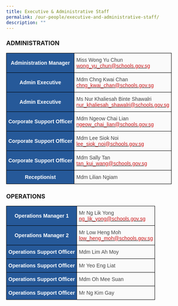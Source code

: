 ```yaml
---
title: Executive & Administrative Staff
permalink: /our-people/executive-and-administrative-staff/
description: ""
---
```

### ADMINISTRATION

<style type="text/css">
.tg  {border-collapse:collapse;border-spacing:0;margin:0px auto;}
.tg td{border-color:black;border-style:solid;border-width:1px;font-family:Arial, sans-serif;font-size:14px;
  overflow:hidden;padding:10px 5px;word-break:normal;}
.tg th{border-color:black;border-style:solid;border-width:1px;font-family:Arial, sans-serif;font-size:14px;
  font-weight:normal;overflow:hidden;padding:10px 5px;word-break:normal;}
.tg .tg-jxqz{background-color:#265999;color:#FFF;font-weight:bold;text-align:center;vertical-align:middle}
.tg .tg-15z8{background-color:#FAFAFA;color:#454545;text-align:left;vertical-align:top}
</style>
<table class="tg">
<tbody>
  <tr>
    <td class="tg-jxqz"><span style="color:white">A</span>dministration Manager</td>
    <td class="tg-15z8">Miss Wong Yu Chun<br><a href="mailto:wong_yu_chun@schools.gov.sg"><span style="text-decoration:none;color:#CB181A">wong_yu_chun@schools.gov.sg</span></a></td>
  </tr>
  <tr>
    <td class="tg-jxqz"><span style="color:white">Admin Executive</span></td>
    <td class="tg-15z8">Mdm Chng Kwai Chan<br><a href="mailto:chng_kwai_chan@schools.gov.sg"><span style="text-decoration:none;color:#CB181A">chng_kwai_chan@schools.gov.sg</span></a></td>
  </tr>
  <tr>
    <td class="tg-jxqz"><span style="color:white">Admin Executive</span></td>
    <td class="tg-15z8">Ms Nur Khaliesah Binte Shawalri<br><a href="mailto:nur_khaliesah_shawalri@schools.gov.sg"><span style="text-decoration:none;color:#CB181A">nur_khaliesah_shawalri@schools.gov.sg</span></a> </td>
  </tr>
  <tr>
    <td class="tg-jxqz"><span style="color:white">Corporate Support Officer</span></td>
    <td class="tg-15z8">Mdm Ngeow Chai Lian<br><a href="mailto:ngeow_chai_lian@schools.gov.sg"><span style="text-decoration:none;color:#CB181A">ngeow_chai_lian@schools.gov.sg</span></a></td>
  </tr>
  <tr>
    <td class="tg-jxqz"><span style="color:white">Corporate Support Officer</span></td>
    <td class="tg-15z8">Mdm Lee Siok Noi<br><a href="mailto:lee_siok_noi@schools.gov.sg"><span style="text-decoration:none;color:#CB181A">lee_siok_noi@schools.gov.sg</span></a></td>
  </tr>
  <tr>
    <td class="tg-jxqz"><span style="color:white">Corporate Support Officer</span></td>
    <td class="tg-15z8">Mdm Sally Tan<br><a href="mailto:tan_kui_wang@schools.gov.sg"><span style="text-decoration:none;color:#CB181A">tan_kui_wang@schools.gov.sg</span></a></td>
  </tr>
  <tr>
    <td class="tg-jxqz">Receptionist</td>
    <td class="tg-15z8">Mdm Lilian Ngiam</td>
  </tr>
</tbody>
</table>


### OPERATIONS

<style type="text/css">
.tg  {border-collapse:collapse;border-spacing:0;margin:0px auto;}
.tg td{border-color:black;border-style:solid;border-width:1px;font-family:Arial, sans-serif;font-size:14px;
  overflow:hidden;padding:10px 5px;word-break:normal;}
.tg th{border-color:black;border-style:solid;border-width:1px;font-family:Arial, sans-serif;font-size:14px;
  font-weight:normal;overflow:hidden;padding:10px 5px;word-break:normal;}
.tg .tg-jxqz{background-color:#265999;color:#FFF;font-weight:bold;text-align:center;vertical-align:middle}
.tg .tg-huu4{background-color:#FAFAFA;color:#454545;text-align:left;vertical-align:middle}
</style>
<table class="tg">
<tbody>
  <tr>
    <td class="tg-jxqz"><span style="color:white">Operations Manager 1</span></td>
    <td class="tg-huu4">Mr Ng Lik Yong<br><a href="mailto:ng_lik_yong@schools.gov.sg"><span style="text-decoration:none;color:#CB181A">ng_lik_yong@schools.gov.sg</span></a></td>
  </tr>
  <tr>
    <td class="tg-jxqz"><span style="color:white">Operations Manager 2</span></td>
    <td class="tg-huu4">Mr Low Heng Moh<br><a href="mailto:low_heng_moh@schools.gov.sg"><span style="text-decoration:none;color:#CB181A">low_heng_moh@schools.gov.sg</span></a></td>
  </tr>
  <tr>
    <td class="tg-jxqz"><span style="color:white">Operations Support Officer</span></td>
    <td class="tg-huu4">Mdm Lim Ah Moy</td>
  </tr>
  <tr>
    <td class="tg-jxqz"><span style="color:white">Operations Support Officer</span></td>
    <td class="tg-huu4">Mr Yeo Eng Liat</td>
  </tr>
  <tr>
    <td class="tg-jxqz"><span style="color:white">Operations Support Officer</span></td>
    <td class="tg-huu4">Mdm Oh Mee Suan</td>
  </tr>
  <tr>
    <td class="tg-jxqz"><span style="color:white">Operations Support Officer</span></td>
    <td class="tg-huu4">Mr Ng Kim Gay</td>
  </tr>
</tbody>
</table>


